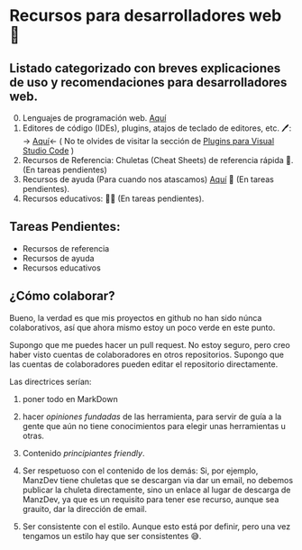 # Recursos para desarrolladores web 🚀

## Listado categorizado con breves explicaciones de uso y recomendaciones para desarrolladores web.

0. Lenguajes de programación web. [Aquí](./lenguajes-de-programacion/lenguajes-de-programacion.md)
1. Editores de código (IDEs), plugins, atajos de teclado de editores, etc. 🖊️: -> [Aquí](./editores-de-codigo/editores-de-codigo.md)<-
   ( No te olvides de visitar la sección de [Plugins para Visual Studio Code](./editores-de-codigo/visual-studio-code/plugins-visual-studio-code.md) )
2. Recursos de Referencia: Chuletas (Cheat Sheets) de referencia rápida 📓. (En tareas pendientes)
3. Recursos de ayuda (Para cuando nos atascamos) [Aquí](/recursos_ayuda/recursos-ayuda.md) 🛟 (En tareas pendientes).
4. Recursos educativos: 🧑‍🏫 (En tareas pendientes).

## Tareas Pendientes:

- Recursos de referencia
- Recursos de ayuda
- Recursos educativos

## ¿Cómo colaborar?

Bueno, la verdad es que mis proyectos en github no han sido núnca colaborativos, así que ahora mismo estoy un poco verde en este punto.

Supongo que me puedes hacer un pull request. No estoy seguro, pero creo haber visto cuentas de colaboradores en otros repositorios. Supongo que las cuentas de colaboradores pueden editar el repositorio directamente.

Las directrices serían:

1. poner todo en MarkDown

2. hacer _opiniones fundadas_ de las herramienta, para servir de guía a la gente que aún no tiene conocimientos para elegir unas herramientas u otras.

3. Contenido _principiantes friendly_.

4. Ser respetuoso con el contenido de los demás: Si, por ejemplo, ManzDev tiene chuletas que se descargan via dar un email, no debemos publicar la chuleta directamente, sino un enlace al lugar de descarga de ManzDev, ya que es un requisito para tener ese recurso, aunque sea grauito, dar la dirección de email.

5. Ser consistente con el estilo. Aunque esto está por definir, pero una vez tengamos un estilo hay que ser consistentes 😅.
